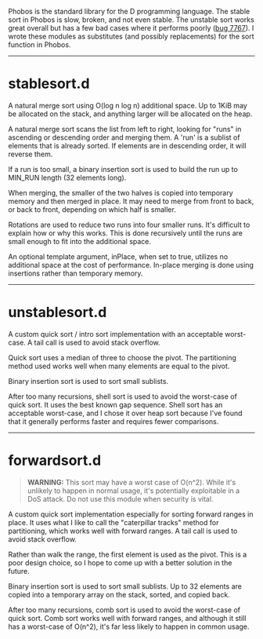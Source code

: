 Phobos is the standard library for the D programming language. The stable sort in Phobos is slow, broken, and not even stable. The unstable sort works great overall but has a few bad cases where it performs poorly ([bug 7767](http://d.puremagic.com/issues/show_bug.cgi?id=7767)). I wrote these modules as substitutes (and possibly replacements) for the sort function in Phobos.

----------

stablesort.d
============
A natural merge sort using O(log n log n) additional space. Up to 1KiB may be allocated on the stack, and anything larger will be allocated on the heap.

A natural merge sort scans the list from left to right, looking for "runs" in ascending or descending order and merging them. A 'run' is a sublist of elements that is already sorted. If elements are in descending order, it will reverse them.

If a run is too small, a binary insertion sort is used to build the run up to MIN_RUN length (32 elements long).

When merging, the smaller of the two halves is copied into temporary memory and then merged in place. It may need to merge from front to back, or back to front, depending on which half is smaller.

Rotations are used to reduce two runs into four smaller runs. It's difficult to explain how or why this works. This is done recursively until the runs are small enough to fit into the additional space.

An optional template argument, inPlace, when set to true, utilizes no additional space at the cost of performance. In-place merging is done using insertions rather than temporary memory.


----------

unstablesort.d
==============
A custom quick sort / intro sort implementation with an acceptable worst-case. A tail call is used to avoid stack overflow.

Quick sort uses a median of three to choose the pivot. The partitioning method used works well when many elements are equal to the pivot.

Binary insertion sort is used to sort small sublists.

After too many recursions, shell sort is used to avoid the worst-case of quick sort. It uses the best known gap sequence. Shell sort has an acceptable worst-case, and I chose it over heap sort because I've found that it generally performs faster and requires fewer comparisons.

----------

forwardsort.d
=============
> **WARNING:** This sort may have a worst case of O(n^2). While it's unlikely to happen in normal usage, it's potentially exploitable in a DoS attack. Do not use this module when security is vital.

A custom quick sort implementation especially for sorting forward ranges in place. It uses what I like to call the "caterpillar tracks" method for partitioning, which works well with forward ranges. A tail call is used to avoid stack overflow.

Rather than walk the range, the first element is used as the pivot. This is a poor design choice, so I hope to come up with a better solution in the future.

Binary insertion sort is used to sort small sublists. Up to 32 elements are copied into a temporary array on the stack, sorted, and copied back.

After too many recursions, comb sort is used to avoid the worst-case of quick sort. Comb sort works well with forward ranges, and although it still has a worst-case of O(n^2), it's far less likely to happen in common usage.